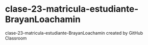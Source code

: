 # clase-23-matricula-estudiante-BrayanLoachamin
clase-23-matricula-estudiante-BrayanLoachamin created by GitHub Classroom
